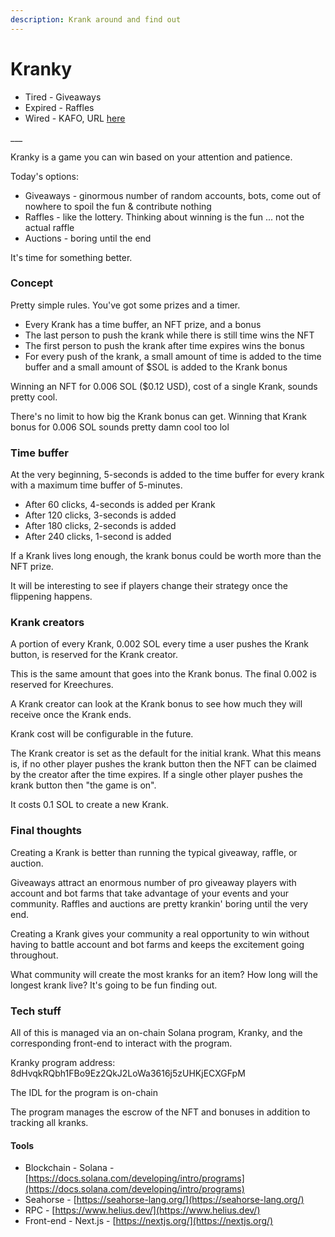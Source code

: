 ```yaml
---
description: Krank around and find out
---
```


# Kranky

* Tired - Giveaways
* Expired - Raffles
* Wired - KAFO, URL [here](https://kranky.kreechures.com/)

\_\_\_

Kranky is a game you can win based on your attention and patience.&#x20;

Today's options:

* Giveaways - ginormous number of random accounts, bots, come out of nowhere to spoil the fun & contribute nothing
* Raffles - like the lottery. Thinking about winning is the fun ... not the actual raffle
* Auctions - boring until the end

It's time for something better.

### Concept

Pretty simple rules. You've got some prizes and a timer.

* Every Krank has a time buffer, an NFT prize, and a bonus
* The last person to push the krank while there is still time wins the NFT
* The first person to push the krank after time expires wins the bonus
* For every push of the krank, a small amount of time is added to the time buffer and a small amount of $SOL is added to the Krank bonus

Winning an NFT for 0.006 SOL ($0.12 USD), cost of a single Krank, sounds pretty cool.

There's no limit to how big the Krank bonus can get. Winning that Krank bonus for 0.006 SOL sounds pretty damn cool too lol

### Time buffer

At the very beginning, 5-seconds is added to the time buffer for every krank with a maximum time buffer of 5-minutes.

* After 60 clicks, 4-seconds is added per Krank
* After 120 clicks, 3-seconds is added
* After 180 clicks, 2-seconds is added
* After 240 clicks, 1-second is added

If a Krank lives long enough, the krank bonus could be worth more than the NFT prize.

It will be interesting to see if players change their strategy once the flippening happens.

### Krank creators

A portion of every Krank, 0.002 SOL every time a user pushes the Krank button, is reserved for the Krank creator.&#x20;

This is the same amount that goes into the Krank bonus. The final 0.002 is reserved for Kreechures.

A Krank creator can look at the Krank bonus to see how much they will receive once the Krank ends.&#x20;

Krank cost will be configurable in the future.&#x20;

The Krank creator is set as the default for the initial krank. What this means is, if no other player pushes the krank button then the NFT can be claimed by the creator after the time expires. If a single other player pushes the krank button then "the game is on".

It costs 0.1 SOL to create a new Krank.

### Final thoughts

Creating a Krank is better than running the typical giveaway, raffle, or auction.

Giveaways attract an enormous number of pro giveaway players with account and bot farms that take advantage of your events and your community. Raffles and auctions are pretty krankin' boring until the very end.

Creating a Krank gives your community a real opportunity to win without having to battle account and bot farms and keeps the excitement going throughout.

What community will create the most kranks for an item? How long will the longest krank live? It's going to be fun finding out.

### Tech stuff

All of this is managed via an on-chain Solana program, Kranky, and the corresponding front-end to interact with the program.

Kranky program address: 8dHvqkRQbh1FBo9Ez2QkJ2LoWa3616j5zUHKjECXGFpM

The IDL for the program is on-chain

The program manages the escrow of the NFT and bonuses in addition to tracking all kranks.

#### Tools

* Blockchain - Solana - [https://docs.solana.com/developing/intro/programs](https://docs.solana.com/developing/intro/programs)
* Seahorse - [https://seahorse-lang.org/](https://seahorse-lang.org/)
* RPC - [https://www.helius.dev/](https://www.helius.dev/)
* Front-end - Next.js - [https://nextjs.org/](https://nextjs.org/)
